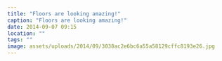 ```yaml
---
title: "Floors are looking amazing!"
caption: "Floors are looking amazing!"
date: 2014-09-07 09:15
location: ""
tags: ""
image: assets/uploads/2014/09/3038ac2e6bc6a55a58129cffc8193e26.jpg
---
```

